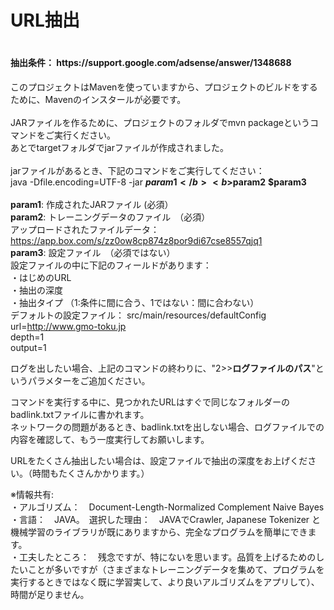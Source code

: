 <h1>URL抽出<h1>
<h4>抽出条件： https://support.google.com/adsense/answer/1348688</h4>

このプロジェクトはMavenを使っていますから、プロジェクトのビルドをするために、Mavenのインスタールが必要です。<br>
<br>
JARファイルを作るために、プロジェクトのフォルダでmvn packageというコマンドをご実行ください。<br>
あとでtargetフォルダでjarファイルが作成されました。<br>
<br>
jarファイルがあるとき、下記のコマンドをご実行してください：<br>
java -Dfile.encoding=UTF-8 -jar <b>$param1</b> <b>$param2</b> <b>$param3</b><br>
<br>
<b>param1</b>: 作成されたJARファイル (必須）<br>
<b>param2</b>: トレーニングデータのファイル　（必須）<br>
アップロードされたファイルデータ：　https://app.box.com/s/zz0ow8cp874z8por9di67cse8557qjq1<br>
<b>param3</b>: 設定ファイル　（必須ではない）<br>
設定ファイルの中に下記のフィールドがあります：<br>
・はじめのURL<br>
・抽出の深度<br>
・抽出タイプ  （1:条件に間に合う、1ではない：間に合わない）<br>
デフォルトの設定ファイル： src/main/resources/defaultConfig<br>
url=http://www.gmo-toku.jp<br>
depth=1<br>
output=1<br>

ログを出したい場合、上記のコマンドの終わりに、"2>><b>ログファイルのパス</b>"というパラメターをご追加ください。<br>

コマンドを実行する中に、見つかれたURLはすぐで同じなフォルダーのbadlink.txtファイルに書かれます。<br>
ネットワークの問題があるとき、badlink.txtを出しない場合、ログファイルでの内容を確認して、もう一度実行してお願いします。<br>

URLをたくさん抽出したい場合は、設定ファイルで抽出の深度をお上げください。（時間もたくさんかかります。）<br>

※情報共有:<br>
・アルゴリズム：　Document-Length-Normalized Complement Naive Bayes<br>
・言語：　JAVA。　選択した理由：　JAVAでCrawler, Japanese Tokenizer と機械学習のライブラリが既にありますから、完全なプログラムを簡単にできます。<br>
・工夫したところ：　残念ですが、特にないを思います。品質を上げるためのしたいことが多いですが（さまざまなトレーニングデータを集めて、プログラムを実行するときではなく既に学習実して、より良いアルゴリズムをアプリして）、時間が足りません。<br>
